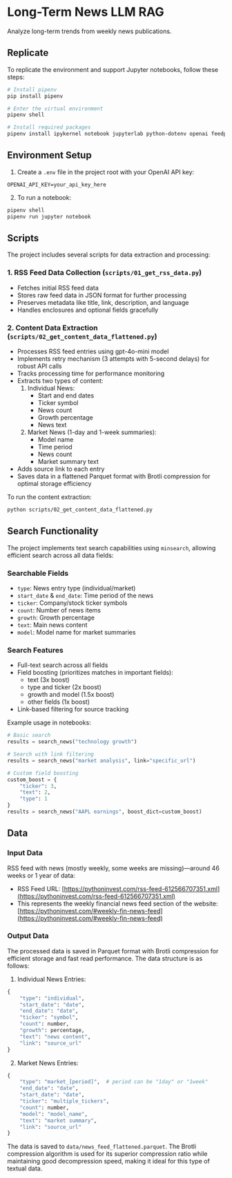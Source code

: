 # Long-Term News LLM RAG
Analyze long-term trends from weekly news publications.

## Replicate
To replicate the environment and support Jupyter notebooks, follow these steps:

```bash
# Install pipenv
pip install pipenv

# Enter the virtual environment
pipenv shell

# Install required packages
pipenv install ipykernel notebook jupyterlab python-dotenv openai feedparser pandas pyarrow tqdm
```

## Environment Setup

1. Create a `.env` file in the project root with your OpenAI API key:
```
OPENAI_API_KEY=your_api_key_here
```

2. To run a notebook:
```bash
pipenv shell
pipenv run jupyter notebook    
```

## Scripts

The project includes several scripts for data extraction and processing:

### 1. RSS Feed Data Collection (`scripts/01_get_rss_data.py`)
- Fetches initial RSS feed data
- Stores raw feed data in JSON format for further processing
- Preserves metadata like title, link, description, and language
- Handles enclosures and optional fields gracefully

### 2. Content Data Extraction (`scripts/02_get_content_data_flattened.py`)
- Processes RSS feed entries using gpt-4o-mini model
- Implements retry mechanism (3 attempts with 5-second delays) for robust API calls
- Tracks processing time for performance monitoring
- Extracts two types of content:
  1. Individual News:
     - Start and end dates
     - Ticker symbol
     - News count
     - Growth percentage
     - News text
  2. Market News (1-day and 1-week summaries):
     - Model name
     - Time period
     - News count
     - Market summary text
- Adds source link to each entry
- Saves data in a flattened Parquet format with Brotli compression for optimal storage efficiency

To run the content extraction:
```bash
python scripts/02_get_content_data_flattened.py
```

## Search Functionality

The project implements text search capabilities using `minsearch`, allowing efficient search across all data fields:

### Searchable Fields
- `type`: News entry type (individual/market)
- `start_date` & `end_date`: Time period of the news
- `ticker`: Company/stock ticker symbols
- `count`: Number of news items
- `growth`: Growth percentage
- `text`: Main news content
- `model`: Model name for market summaries

### Search Features
- Full-text search across all fields
- Field boosting (prioritizes matches in important fields):
  * text (3x boost)
  * type and ticker (2x boost)
  * growth and model (1.5x boost)
  * other fields (1x boost)
- Link-based filtering for source tracking

Example usage in notebooks:
```python
# Basic search
results = search_news("technology growth")

# Search with link filtering
results = search_news("market analysis", link="specific_url")

# Custom field boosting
custom_boost = {
    "ticker": 3,
    "text": 2,
    "type": 1
}
results = search_news("AAPL earnings", boost_dict=custom_boost)
```

## Data

### Input Data
RSS feed with news (mostly weekly, some weeks are missing)—around 46 weeks or 1 year of data:

- RSS Feed URL: [https://pythoninvest.com/rss-feed-612566707351.xml](https://pythoninvest.com/rss-feed-612566707351.xml)
- This represents the weekly financial news feed section of the website: [https://pythoninvest.com/#weekly-fin-news-feed](https://pythoninvest.com/#weekly-fin-news-feed)

### Output Data
The processed data is saved in Parquet format with Brotli compression for efficient storage and fast read performance. The data structure is as follows:

1. Individual News Entries:
```python
{
    "type": "individual",
    "start_date": "date",
    "end_date": "date",
    "ticker": "symbol",
    "count": number,
    "growth": percentage,
    "text": "news content",
    "link": "source_url"
}
```

2. Market News Entries:
```python
{
    "type": "market_[period]",  # period can be "1day" or "1week"
    "end_date": "date",
    "start_date": "date",
    "ticker": "multiple_tickers",
    "count": number,
    "model": "model_name",
    "text": "market summary",
    "link": "source_url"
}
```

The data is saved to `data/news_feed_flattened.parquet`. The Brotli compression algorithm is used for its superior compression ratio while maintaining good decompression speed, making it ideal for this type of textual data.
